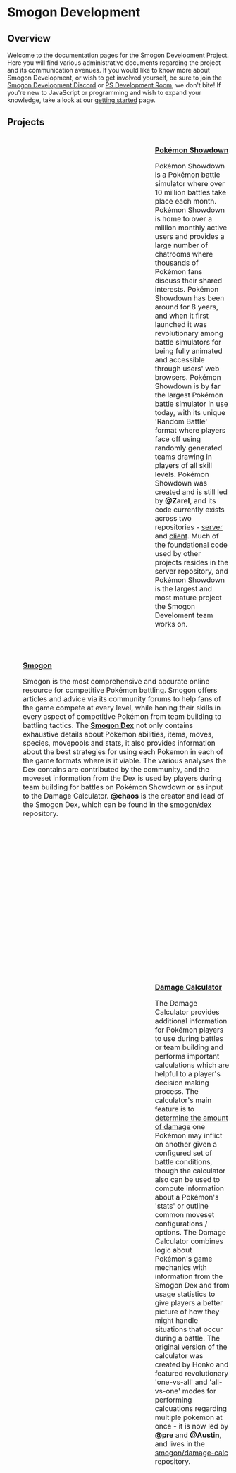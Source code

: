 # Smogon Development

## Overview

Welcome to the documentation pages for the Smogon Development Project. Here you will find various administrative documents regarding the project and its communication avenues. If you would like to know more about Smogon Development, or wish to get involved yourself, be sure to join the [Smogon Development Discord](https://spo.ink/dev) or [PS Development Room](https://play.pokemonshowdown.com/development), we don't bite! If you're new to JavaScript or programming and wish to expand your knowledge, take a look at our [getting started](/getting-started) page.

## Projects

<div class="body" style="display:flex;margin-top:15px;align-items: center;">
    <div style="width:300px;height:300px;flex: 0 0 auto;background-size:cover;background-position:center;background-image:url(screenshot-ps.png);border-radius:5px;"></div>
    <div style="flex:2 0;padding:0px 0px 20px 35px;margin:auto;">
        <h3><a href="https://github.com/Zarel/Pokemon-Showdown"><i aria-hidden="true" class="fab fa-github"></i></a> <a href="https://pokemonshowdown.com/">Pokémon Showdown</a></h3>
        <p style="font-size:12pt;">Pokémon Showdown is a Pokémon battle simulator where over 10 million battles take place each month. Pokémon Showdown is home to over a million monthly active users and provides a large number of chatrooms where thousands of Pokémon fans discuss their shared interests. Pokémon Showdown has been around for 8 years, and when it first launched it was revolutionary among battle simulators for being fully animated and accessible through users' web browsers. Pokémon Showdown is by far the largest Pokémon battle simulator in use today, with its unique 'Random Battle' format where players face off using randomly generated teams drawing in players of all skill levels. Pokémon Showdown was created and is still led by <strong>@Zarel</strong>, and its code currently exists across two repositories - <a href="https://github.com/Zarel/Pokemon-Showdown">server</a> and <a href="https://github.com/Zarel/Pokemon-Showdown-Client">client</a>. Much of the foundational code used by other projects resides in the server repository, and Pokémon Showdown is the largest and most mature project the Smogon Develoment team works on.</p>
    </div>
</div>

<div class="body" style="display:flex;margin-top:15px;align-items: center;">
    <div style="flex:2 0;padding:0px 0px 20px 35px;margin:auto;">
        <h3><a href="https://github.com/smogon"><i aria-hidden="true" class="fab fa-github"></i></a> <a href="https://smogon.com/">Smogon</a></h3>
        <p style="font-size:12pt;">Smogon is the most comprehensive and accurate online resource for competitive Pokémon battling. Smogon offers articles and advice via its community forums to help fans of the game compete at every level, while honing their skills in every aspect of competitive Pokémon from team building to battling tactics. The <strong><a href="https://smogon.com/dex">Smogon Dex</a></strong> not only contains exhaustive details about Pokemon abilities, items, moves, species, movepools and stats, it also provides information about the best strategies for using each Pokemon in each of the game formats where is it viable. The various analyses the Dex contains are contributed by the community, and the moveset information from the Dex is used by players during team building for battles on Pokémon Showdown or as input to the Damage Calculator. <strong>@chaos</strong> is the creator and lead of the Smogon Dex, which can be found in the <a href="https://github.com/smogon/dex">smogon/dex</a> repository.</p>
        <div style="width:300px;height:300px;flex: 0 0 auto;background-size:cover;background-position:center;background-image:url(screenshot-smogon.png);border-radius:5px;"></div>
    </div>
</div>

<div class="body" style="display:flex;margin-top:15px;align-items: center;">
    <div style="width:300px;height:300px;flex: 0 0 auto;background-size:cover;background-position:center;background-image:url(screenshot-calc.png);border-radius:5px;"></div>
    <div style="flex:2 0;padding:0px 0px 20px 35px;margin:auto;">
        <h3><a href="https://github.com/smogon/damage-calc"><i aria-hidden="true" class="fab fa-github"></i></a> <a href="https://calc.pokemonshowdown.com">Damage Calculator</a></h3>
        <p style="font-size:12pt;">The Damage Calculator provides additional information for Pokémon players to use during battles or team building and performs important calculations which are helpful to a player's decision making process. The calculator's main feature is
to <a href="https://www.trainertower.com/dawoblefets-damage-dissertation/">determine the amount of damage</a> one Pokémon may inflict on another given a configured set of battle conditions, though the calculator also can be used to compute information about a Pokémon's 'stats' or outline common moveset configurations / options. The Damage Calculator combines logic about Pokémon's game mechanics with information from the Smogon Dex and from usage statistics to give players a better picture of how they might handle situations that occur during a battle. The original version of the calculator was created by Honko and featured revolutionary 'one-vs-all' and 'all-vs-one' modes for performing calcuations regarding multiple pokemon at once - it is now led by <strong>@pre</strong> and <strong>@Austin</strong>, and lives in the <a href="https://github.com/Zarel/Pokemon-Showdown">smogon/damage-calc</a> repository.</p>
    </div>
</div>
